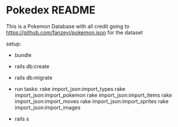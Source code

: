 # Pokedex README

This is a Pokemon Database with all credit going to https://github.com/fanzeyi/pokemon.json
for the dataset

setup:

* bundle

* rails db:create

* rails db:migrate

* run tasks:
rake import_json:import_types
rake import_json:import_pokemon
rake import_json:import_items
rake import_json:import_moves
rake import_json:import_sprites
rake import_json:import_images

* rails s
